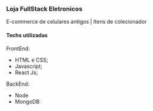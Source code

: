 ### Loja FullStack Eletronicos 

E-commerce de celulares antigos | Itens de colecionador

#### Techs utilizadas 

FrontEnd:
- HTML e CSS;
- Javascript;
- React Js;

BackEnd:
 - Node
 - MongoDB
